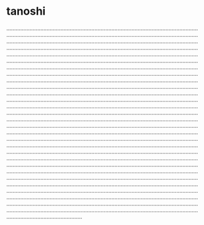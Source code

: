 # tanoshi

.............................................................................................................................................................................................................................................................................................................................................................................................................................................................................................................................................................................................................................................................................................................................................................................................................................................................................................................................................................................................................................................................................................................................................................................................................................................................................................................................................................................................................................................................................................................................................................................................................................................................................................................................................................................................................................................................................................................................................................................................................................................................................................................................................................................................................................................................................................................................................................................................................................................................................................................................................................................................................................................................................................................................................................................................................................................................................................................................................................................................................................................................................................................................................................................................................................................................................................................................................................................................................................................................................................................................................................................................................................................................................................................................................................................................